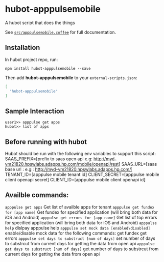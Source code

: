 # hubot-apppulsemobile

A hubot script that does the things

See [`src/apppulsemobile.coffee`](src/apppulsemobile.coffee) for full documentation.

## Installation

In hubot project repo, run:

`npm install hubot-apppulsemobile --save`

Then add **hubot-apppulsemobile** to your `external-scripts.json`:

```json
[
  "hubot-apppulsemobile"
]
```

## Sample Interaction

```
user1>> apppulse get apps
hubot>> list of apps
```

## Before running with hubot
Hubot should be run with the following env variables to support this script:
SAAS_PREFIX=[prefix to saas open api e.g: http://myd-vm21820.hpswlabs.adapps.hp.com/mobile/openapi/rest]
SAAS_URL=[saas base url : e.g : http://myd-vm21820.hpswlabs.adapps.hp.com/]
TENANT_ID=[apppulse mobile tenant id]
CLIENT_SECRET=[apppulse mobile client openapi secret]
CLIENT_ID=[apppulse mobile client openapi id]

## Availble commands:
```apppulse get apps```
Get list of availble apps for tenant
```apppulse get fundex for [app name]```
Get fundex for specified application (will bring both data for iOS and Android)
```apppulse get errors for [app name]```
Get list of top errors for specified application (will bring both data for iOS and Android)
```apppulse help```
dislpay apppulse help
```apppulse set mock data [enabled\disabled]```
enable/disable mock data for the following commands:
get fundex
get errors
```apppulse set days to substruct [num of days]```
set number of days to substrcut from current days for getting the data from open api
```apppulse get days to substruct [num of days]```
get number of days to substrcut from current days for getting the data from open api



